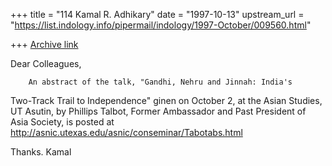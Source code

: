 +++
title = "114 Kamal R. Adhikary"
date = "1997-10-13"
upstream_url = "https://list.indology.info/pipermail/indology/1997-October/009560.html"

+++
[Archive link](https://list.indology.info/pipermail/indology/1997-October/009560.html)

Dear Colleagues,

        An abstract of the talk, "Gandhi, Nehru and Jinnah: India's
Two-Track Trail to Independence" ginen on  October 2, at the Asian
Studies, UT Asutin, by  Phillips Talbot, Former Ambassador and Past President
of Asia Society, is posted at
        http://asnic.utexas.edu/asnic/conseminar/Tabotabs.html

Thanks.
Kamal



